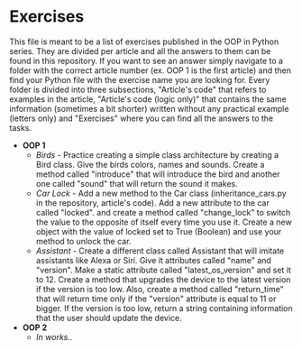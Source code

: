 # Exercises

This file is meant to be a list of exercises published in the OOP in Python series. They are divided per article and all the answers to them can be found in this repository. If you want to see an answer simply navigate to a folder with the correct article number (ex. OOP 1 is the first article) and then find your Python file with the exercise name you are looking for. Every folder is divided into three subsections, "Article's code" that refers to examples in the article,  "Article's code (logic only)" that contains the same information (sometimes a bit shorter) written without any practical example (letters only) and "Exercises" where you can find all the answers to the tasks.



- **OOP 1**
  - _Birds_ - Practice creating a simple class architecture by creating a Bird class. Give the birds colors, names and sounds. Create a method called "introduce" that will introduce the bird and another one called "sound" that will return the sound it makes.
  - _Car Lock_ - Add a new method to the Car class (inheritance_cars.py in the repository, article's code). Add a new attribute to the car called "locked". and create a method called "change_lock" to switch the value to the opposite of itself every time you use it. Create a new object with the value of locked set to True (Boolean) and use your method to unlock the car.
  - _Assistant_ - Create a different class called Assistant that will imitate assistants like Alexa or Siri. Give it attributes called "name" and "version". Make a static attribute called "latest_os_version" and set it to 12. Create a method that upgrades the device to the latest version if the version is too low. Also, create a method called "return_time" that will return time only if the "version" attribute is equal to 11 or bigger. If the version is too low, return a string containing information that the user should update the device.
- **OOP 2**
  - _In works.._